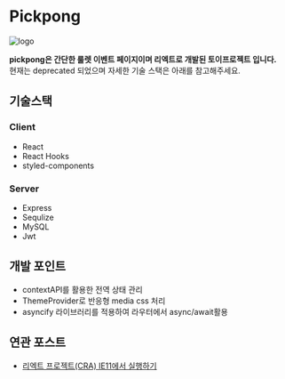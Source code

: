 # Pickpong

![logo](https://raw.githubusercontent.com/opzyra/pickpong/master/frontend/public/logo.png)

**pickpong은 간단한 룰렛 이벤트 페이지이며 리엑트로 개발된 토이프로젝트 입니다.**  
현재는 deprecated 되었으며 자세한 기술 스택은 아래를 참고해주세요.

## 기술스택

### Client

- React
- React Hooks
- styled-components

### Server

- Express
- Sequlize
- MySQL
- Jwt

## 개발 포인트

- contextAPI를 활용한 전역 상태 관리
- ThemeProvider로 반응형 media css 처리
- asyncify 라이브러리를 적용하여 라우터에서 async/await활용

## 연관 포스트

- [리엑트 프로젝트(CRA) IE11에서 실행하기](https://devhyun.com/blog/post/16)

